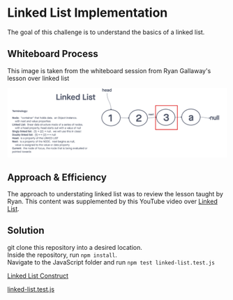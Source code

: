 # Linked List Implementation

The goal of this challenge is to understand the basics of a linked list.

## Whiteboard Process

This image is taken from the whiteboard session from Ryan Gallaway's lesson over linked list

![LinkedList Whiteboard](../../../../assets/linkedListWhiteboard.png)

## Approach & Efficiency

The approach to understating linked list was to review the lesson taught by Ryan. This content was supplemented by this YouTube video over [Linked List](https://www.youtube.com/watch?v=ZBdE8DElQQU).

## Solution

git clone this repository into a desired location.\
Inside the repository, run `npm install`.\
Navigate to the JavaScript folder and run `npm test linked-list.test.js`

[Linked List Construct](/javascript/linked-list/index.js)

[linked-list.test.js](./__tests__/linked-list.test.js)
